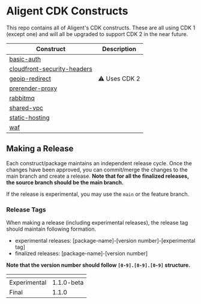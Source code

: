 # Aligent CDK Constructs

This repo contains all of Aligent's CDK constructs. These are all using CDK 1 (except one) and will all be upgraded to support CDK 2 in the near future.

Construct | Description
-- | --
[basic-auth](packages/basic-auth) |
[cloudfront-security-headers](packages/cloudfront-security-headers) |
[geoip-redirect](packages/geoip-redirect) | :warning: Uses CDK 2
[prerender-proxy](packages/prerender-proxy) |
[rabbitmq](packages/rabbitmq) |
[shared-vpc](packages/shared-vpc) |
[static-hosting](packages/static-hosting) |
[waf](packages/waf) |

## Making a Release

Each construct/package maintains an independent release cycle.
Once the changes have been approved, you can commit/merge the changes to the main branch and create a release.
**Note that for all the finalized releases, the source branch should be the main branch.**

If the release is experimental, you may use the `main` or the feature branch.

### Release Tags

When making a release (including experimental releases), the release tag should maintain following formation.

- experimental releases: [package-name]-[version number]-[experimental tag]
- finalized releases: [package-name]-[version number]

**Note that the version number should follow `[0-9].[0-9].[0-9]` structure.**

| <!-- -->      | <!-- -->      |
|---------------|---------------|
| Experimental  | 1.1.0-beta    |
| Final         | 1.1.0         |
